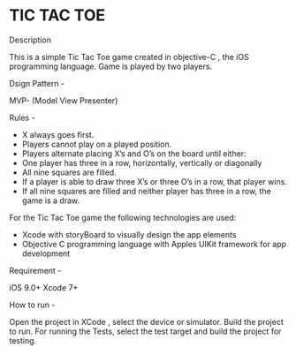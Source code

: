 # TIC TAC TOE

Description 

This is a simple Tic Tac Toe game created in objective-C , the iOS programming language.
Game is played by two players.

Dsign Pattern -

MVP- (Model View Presenter)

Rules - 

- X always goes first.
- Players cannot play on a played position.
- Players alternate placing X’s and O’s on the board until either:
- One player has three in a row, horizontally, vertically or diagonally
- All nine squares are filled.
- If a player is able to draw three X’s or three O’s in a row, that player wins.
- If all nine squares are filled and neither player has three in a row, the game is a draw.


For the Tic Tac Toe game the following technologies are used:

- Xcode with storyBoard to visually design the app elements
- Objective C programming language with Apples UIKit framework for app development

Requirement - 

iOS 9.0+
Xcode 7+

How to run - 

Open the project in XCode , select the device or simulator. Build the project to run.
For running the Tests, select the test target and build the project for testing.


